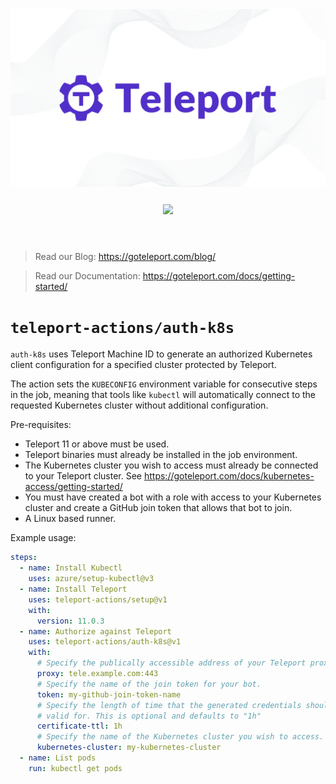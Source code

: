 <div align="center">
   <img src="https://github.com/gravitational/teleport-actions/raw/main/assets/img/readme-header.png" width=750/>
   <div align="center" style="padding: 25px">
      <a href="https://www.apache.org/licenses/LICENSE-2.0">
      <img src="https://img.shields.io/badge/Apache-2.0-red.svg" />
      </a>
   </div>
</div>
</br>

> Read our Blog: <https://goteleport.com/blog/>

> Read our Documentation: <https://goteleport.com/docs/getting-started/>

# `teleport-actions/auth-k8s`

`auth-k8s` uses Teleport Machine ID to generate an authorized Kubernetes client
configuration for a specified cluster protected by Teleport.

The action sets the `KUBECONFIG` environment variable for consecutive steps in
the job, meaning that tools like `kubectl` will automatically connect to the
requested Kubernetes cluster without additional configuration.

Pre-requisites:

- Teleport 11 or above must be used.
- Teleport binaries must already be installed in the job environment.
- The Kubernetes cluster you wish to access must already be connected to your
  Teleport cluster. See
  <https://goteleport.com/docs/kubernetes-access/getting-started/>
- You must have created a bot with a role with access to your Kubernetes cluster
  and create a GitHub join token that allows that bot to join.
- A Linux based runner.

Example usage:

```yaml
steps:
  - name: Install Kubectl
    uses: azure/setup-kubectl@v3
  - name: Install Teleport
    uses: teleport-actions/setup@v1
    with:
      version: 11.0.3
  - name: Authorize against Teleport
    uses: teleport-actions/auth-k8s@v1
    with:
      # Specify the publically accessible address of your Teleport proxy.
      proxy: tele.example.com:443
      # Specify the name of the join token for your bot.
      token: my-github-join-token-name
      # Specify the length of time that the generated credentials should be
      # valid for. This is optional and defaults to "1h"
      certificate-ttl: 1h
      # Specify the name of the Kubernetes cluster you wish to access.
      kubernetes-cluster: my-kubernetes-cluster
  - name: List pods
    run: kubectl get pods
```
